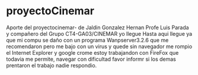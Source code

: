 # proyectoCinemar
Aporte del proyectocinemar- de Jaldin Gonzalez Hernan
Profe Luis Parada y compañero del Grupo CT4-GA03/CINEMAR yo llegue 
Hasta aqui llegue ya que mi compu se daño con un programa
Wanpserver3.2.6  que me recomendaron pero me bajo con un virus y quede 
sin navegador me rompio el Internet Explorer y google crome 
estoy trabajandon con FireFox que todavia me permite, navegar con dificultad
favor informr si los demas prentaron el trabajo nadie respondio.
